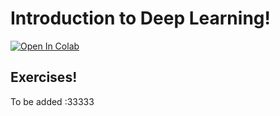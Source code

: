 # Introduction to Deep Learning!
[![Open In Colab](https://colab.research.google.com/assets/colab-badge.svg)](https://colab.research.google.com/github/aisutd/deep-learning-intro/blob/main/notebook.ipynb)

## Exercises! 
To be added :33333
